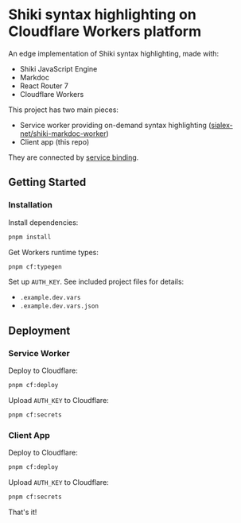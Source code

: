 # Shiki syntax highlighting on Cloudflare Workers platform

An edge implementation of Shiki syntax highlighting, made with:

- Shiki JavaScript Engine
- Markdoc
- React Router 7
- Cloudflare Workers

This project has two main pieces:

- Service worker providing on-demand syntax highlighting ([sialex-net/shiki-markdoc-worker](https://github.com/sialex-net/shiki-markdoc-worker))
- Client app (this repo)

They are connected by [service binding](https://developers.cloudflare.com/workers/runtime-apis/bindings/service-bindings/).

## Getting Started

### Installation

Install dependencies:

```bash
pnpm install
```

Get Workers runtime types:

```bash
pnpm cf:typegen
```

Set up `AUTH_KEY`. See included project files for details:

- `.example.dev.vars`
- `.example.dev.vars.json`

## Deployment

### Service Worker

Deploy to Cloudflare:

```bash
pnpm cf:deploy
```

Upload `AUTH_KEY` to Cloudflare:

```bash
pnpm cf:secrets
```

### Client App

Deploy to Cloudflare:

```bash
pnpm cf:deploy
```

Upload `AUTH_KEY` to Cloudflare:

```bash
pnpm cf:secrets
```

That's it!
